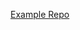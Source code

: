 [Example Repo](https://www.figma.com/file/jCgKcVRcKX68yopTpAjsUd/Accessibility-Map-Routing-UI%2FUX?type=design&node-id=0%3A1&mode=design&t=tVLFHyOJgxPdPuDh-1)
